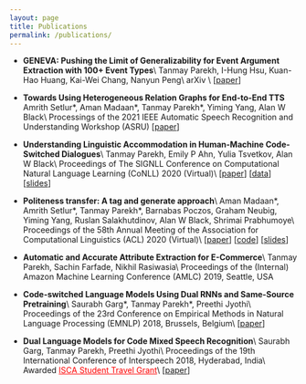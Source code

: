 ```yaml
---
layout: page
title: Publications
permalink: /publications/
---
```


* **GENEVA: Pushing the Limit of Generalizability for Event Argument Extraction with 100+ Event Types**\\
	Tanmay Parekh, I-Hung Hsu, Kuan-Hao Huang, Kai-Wei Chang, Nanyun Peng\\
	arXiv \\
	\[[paper](https://arxiv.org/abs/2205.12505)\]

* **Towards Using Heterogeneous Relation Graphs for End-to-End TTS**
	Amrith Setlur\*, Aman Madaan\*, Tanmay Parekh\*, Yiming Yang, Alan W Black\\
	Processings of the 2021 IEEE Automatic Speech Recognition and Understanding Workshop (ASRU)
	\[[paper](http://www.cs.cmu.edu/~awb/papers/ASRU2021_setlur.pdf)\]

* **Understanding Linguistic Accommodation in Human-Machine Code-Switched Dialogues**\\
    Tanmay Parekh, Emily P Ahn, Yulia Tsvetkov, Alan W Black\\
    Proceedings of The SIGNLL Conference on Computational Natural Language Learning (CoNLL) 2020 (Virtual)\\
        \[[paper](https://www.aclweb.org/anthology/2020.conll-1.46/)] \[[data](https://github.com/TanmayParekh/commonDost)] \[[slides](../linguistic_accommodation.pdf)]

* **Politeness transfer: A tag and generate approach**\\
    Aman Madaan\*, Amrith Setlur\*, Tanmay Parekh\*, Barnabas Poczos, Graham Neubig, Yiming Yang, Ruslan Salakhutdinov, Alan W Black, Shrimai Prabhumoye\\
    Proceedings of the 58th Annual Meeting of the Association for Computational Linguistics (ACL) 2020 (Virtual)\\
	\[[paper](https://arxiv.org/abs/2004.14257)\] \[[code](https://github.com/tag-and-generate/Politeness-Transfer-A-Tag-and-Generate-Approach)\] \[[slides](../tag_and_generate.pdf)\]

* **Automatic and Accurate Attribute Extraction for E-Commerce**\\
	Tanmay Parekh, Sachin Farfade, Nikhil Rasiwasia\\
	Proceedings of the (Internal) Amazon Machine Learning Conference (AMLC) 2019, Seattle, USA

* **Code-switched Language Models Using Dual RNNs and Same-Source Pretraining**\\
	Saurabh Garg\*, Tanmay Parekh\*, Preethi Jyothi\\
	Proceedings of the 23rd Conference on Empirical Methods in Natural Language Processing (EMNLP) 2018, Brussels, Belgium\\
	\[[paper](https://arxiv.org/abs/1809.01962)\]

* **Dual Language Models for Code Mixed Speech Recognition**\\
	Saurabh Garg, Tanmay Parekh, Preethi Jyothi\\
	Proceedings of the 19th International Conference of Interspeech 2018, Hyderabad, India\\
	Awarded <a style="color:red" href="https://interspeech2018.org/author-travel-grants.html">ISCA Student Travel Grant</a>\\
	\[[paper](https://arxiv.org/abs/1711.01048)\]

